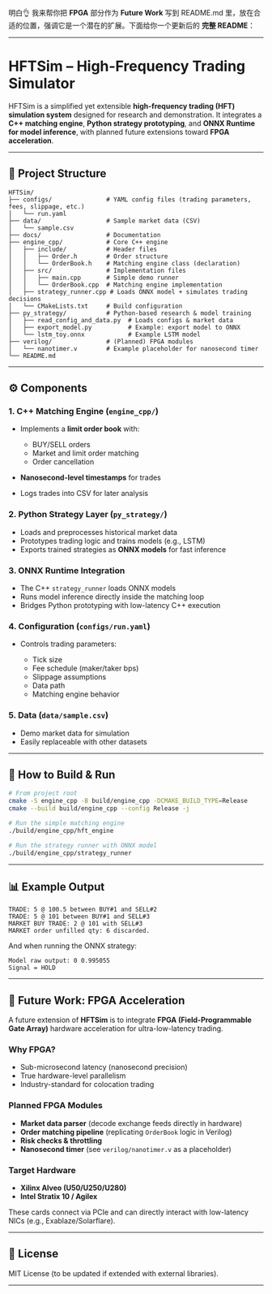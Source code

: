 明白👌 我来帮你把 **FPGA** 部分作为 **Future Work** 写到 README.md 里，放在合适的位置，强调它是一个潜在的扩展。下面给你一个更新后的 **完整 README**：

---

# HFTSim – High-Frequency Trading Simulator

HFTSim is a simplified yet extensible **high-frequency trading (HFT) simulation system** designed for research and demonstration.
It integrates a **C++ matching engine**, **Python strategy prototyping**, and **ONNX Runtime for model inference**, with planned future extensions toward **FPGA acceleration**.

---

## 📂 Project Structure

```
HFTSim/
├── configs/               # YAML config files (trading parameters, fees, slippage, etc.)
│   └── run.yaml
├── data/                  # Sample market data (CSV)
│   └── sample.csv
├── docs/                  # Documentation
├── engine_cpp/            # Core C++ engine
│   ├── include/           # Header files
│   │   ├── Order.h        # Order structure
│   │   └── OrderBook.h    # Matching engine class (declaration)
│   ├── src/               # Implementation files
│   │   ├── main.cpp       # Simple demo runner
│   │   └── OrderBook.cpp  # Matching engine implementation
│   ├── strategy_runner.cpp # Loads ONNX model + simulates trading decisions
│   └── CMakeLists.txt     # Build configuration
├── py_strategy/           # Python-based research & model training
│   ├── read_config_and_data.py  # Loads configs & market data
│   ├── export_model.py          # Example: export model to ONNX
│   └── lstm_toy.onnx            # Example LSTM model
├── verilog/               # (Planned) FPGA modules
│   └── nanotimer.v        # Example placeholder for nanosecond timer
└── README.md
```

---

## ⚙️ Components

### 1. **C++ Matching Engine (`engine_cpp/`)**

* Implements a **limit order book** with:

  * BUY/SELL orders
  * Market and limit order matching
  * Order cancellation
* **Nanosecond-level timestamps** for trades
* Logs trades into CSV for later analysis

### 2. **Python Strategy Layer (`py_strategy/`)**

* Loads and preprocesses historical market data
* Prototypes trading logic and trains models (e.g., LSTM)
* Exports trained strategies as **ONNX models** for fast inference

### 3. **ONNX Runtime Integration**

* The C++ `strategy_runner` loads ONNX models
* Runs model inference directly inside the matching loop
* Bridges Python prototyping with low-latency C++ execution

### 4. **Configuration (`configs/run.yaml`)**

* Controls trading parameters:

  * Tick size
  * Fee schedule (maker/taker bps)
  * Slippage assumptions
  * Data path
  * Matching engine behavior

### 5. **Data (`data/sample.csv`)**

* Demo market data for simulation
* Easily replaceable with other datasets

---

## 🚀 How to Build & Run

```bash
# From project root
cmake -S engine_cpp -B build/engine_cpp -DCMAKE_BUILD_TYPE=Release
cmake --build build/engine_cpp --config Release -j

# Run the simple matching engine
./build/engine_cpp/hft_engine

# Run the strategy runner with ONNX model
./build/engine_cpp/strategy_runner
```

---

## 📊 Example Output

```
TRADE: 5 @ 100.5 between BUY#1 and SELL#2
TRADE: 5 @ 101 between BUY#1 and SELL#3
MARKET BUY TRADE: 2 @ 101 with SELL#3
MARKET order unfilled qty: 6 discarded.
```

And when running the ONNX strategy:

```
Model raw output: 0 0.995055
Signal = HOLD
```

---

## 🔮 Future Work: FPGA Acceleration

A future extension of **HFTSim** is to integrate **FPGA (Field-Programmable Gate Array)** hardware acceleration for ultra-low-latency trading.

### Why FPGA?

* Sub-microsecond latency (nanosecond precision)
* True hardware-level parallelism
* Industry-standard for colocation trading

### Planned FPGA Modules

* **Market data parser** (decode exchange feeds directly in hardware)
* **Order matching pipeline** (replicating `OrderBook` logic in Verilog)
* **Risk checks & throttling**
* **Nanosecond timer** (see `verilog/nanotimer.v` as a placeholder)

### Target Hardware

* **Xilinx Alveo (U50/U250/U280)**
* **Intel Stratix 10 / Agilex**

These cards connect via PCIe and can directly interact with low-latency NICs (e.g., Exablaze/Solarflare).

---

## 📝 License

MIT License (to be updated if extended with external libraries).

---
